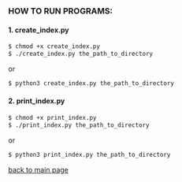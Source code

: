 ### HOW TO RUN PROGRAMS:

#### 1. create_index.py

```bash
$ chmod +x create_index.py
$ ./create_index.py the_path_to_directory
```

or 

```bash
$ python3 create_index.py the_path_to_directory
```



#### 2. print_index.py

```bash
$ chmod +x print_index.py
$ ./print_index.py the_path_to_directory
```

or 

```bash
$ python3 print_index.py the_path_to_directory
```



 [back to main page](../)
